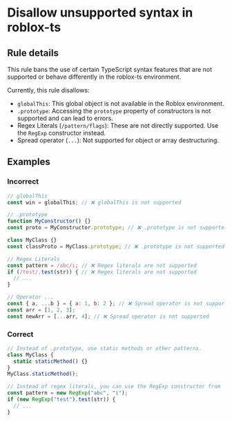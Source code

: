 # Disallow unsupported syntax in roblox-ts

<!-- end auto-generated rule header -->
<!-- Do not manually modify this header. Run: `npm run eslint-docs` -->

## Rule details

This rule bans the use of certain TypeScript syntax features that are not supported or behave differently in the roblox-ts environment.

Currently, this rule disallows:

-   `globalThis`: This global object is not available in the Roblox environment.
-   `.prototype`: Accessing the `prototype` property of constructors is not supported and can lead to errors.
-   Regex Literals (`/pattern/flags`): These are not directly supported. Use the
    `RegExp` constructor instead.
-   Spread operator (`...`): Not supported for object or array destructuring.

## Examples

### Incorrect

```js
// globalThis
const win = globalThis; // ❌ globalThis is not supported

// .prototype
function MyConstructor() {}
const proto = MyConstructor.prototype; // ❌ .prototype is not supported

class MyClass {}
const classProto = MyClass.prototype; // ❌ .prototype is not supported

// Regex Literals
const pattern = /abc/i; // ❌ Regex literals are not supported
if (/test/.test(str)) { // ❌ Regex literals are not supported
  // ...
}

// Operator ...
const { a, ...b } = { a: 1, b: 2 }; // ❌ Spread operator is not supported
const arr = [1, 2, 3];
const newArr = [...arr, 4]; // ❌ Spread operator is not supported
```

### Correct

```js
// Instead of .prototype, use static methods or other patterns.
class MyClass {
  static staticMethod() {}
}
MyClass.staticMethod();

// Instead of regex literals, you can use the RegExp constructor from `@rbxts/luau-polyfill`.
const pattern = new RegExp("abc", "i");
if (new RegExp("test").test(str)) {
  // ...
}
```
